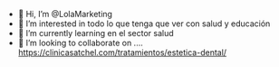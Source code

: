 - 👋 Hi, I’m @LolaMarketing
- 👀 I’m interested in todo lo que tenga que ver con salud y educación
- 🌱 I’m currently learning en el sector salud
- 💞️ I’m looking to collaborate on ....
https://clinicasatchel.com/tratamientos/estetica-dental/
<!---
LolaMarketing/LolaMarketing is a ✨ special ✨ repository because its `README.md` (this file) appears on your GitHub profile.
You can click the Preview link to take a look at your changes.
--->
